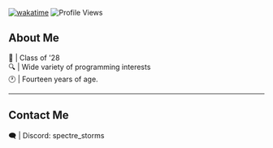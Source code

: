 [![wakatime](https://wakatime.com/badge/user/ae23bc9f-93e2-414f-aedd-ec2867613d4a.svg)](https://wakatime.com/@ae23bc9f-93e2-414f-aedd-ec2867613d4a) ![Profile Views](https://komarev.com/ghpvc/?username=SpectreStorms&color=blue)
<h2>About Me</h2>
🏫 | Class of '28            <br>   
🔍 | Wide variety of programming interests <br>
🕐 | Fourteen years of age. <br> 
<hr>
<h2>Contact Me</h2>
🗨️ | Discord: spectre_storms <br>






